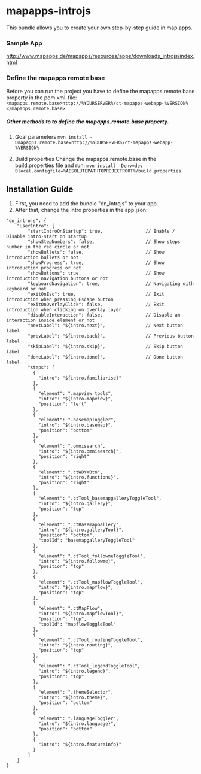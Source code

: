 # mapapps-introjs

This bundle allows you to create your own step-by-step guide in map.apps.

### Sample App ###
http://www.mapapps.de/mapapps/resources/apps/downloads_introjs/index.html

### Define the mapapps remote base
Before you can run the project you have to define the mapapps.remote.base property in the pom.xml-file:
`<mapapps.remote.base>http://%YOURSERVER%/ct-mapapps-webapp-%VERSION%</mapapps.remote.base>`

##### Other methods to to define the mapapps.remote.base property.
1. Goal parameters
`mvn install -Dmapapps.remote.base=http://%YOURSERVER%/ct-mapapps-webapp-%VERSION%`

2. Build properties
Change the mapapps.remote.base in the build.properties file and run:
`mvn install -Denv=dev -Dlocal.configfile=%ABSOLUTEPATHTOPROJECTROOT%/build.properties`

Installation Guide
------------------

1. First, you need to add the bundle "dn_introjs" to your app.
2. After that, change the intro properties in the app.json:

```
"dn_introjs": {
    "UserIntro": {
        "startIntroOnStartup": true,                // Enable / Disable intro-start on startup
        "showStepNumbers": false,                   // Show steps number in the red circle or not
        "showBullets": false,                       // Show introduction bullets or not
        "showProgress": true,                       // Show introduction progress or not
        "showButtons": true,                        // Show introduction navigation buttons or not
        "keyboardNavigation": true,                 // Navigating with keyboard or not
        "exitOnEsc": true,                          // Exit introduction when pressing Escape button
        "exitOnOverlayClick": false,                // Exit introduction when clicking on overlay layer
        "disableInteraction": false,                // Disable an interaction inside element or not
        "nextLabel": "${intro.next}",               // Next button label
        "prevLabel": "${intro.back}",               // Previous button label
        "skipLabel": "${intro.skip}",               // Skip button label
        "doneLabel": "${intro.done}",               // Done button label
        "steps": [
          {
            "intro": "${intro.familiarise}"
          },
          {
            "element": ".mapview_tools",
            "intro": "${intro.mapview}",
            "position": "left"
          },
          {
            "element": ".basemapToggler",
            "intro": "${intro.basemap}",
            "position": "bottom"
          },
          {
            "element": ".omnisearch",
            "intro": "${intro.omnisearch}",
            "position": "right"
          },
          {
            "element": ".ctWDYWBtn",
            "intro": "${intro.functions}",
            "position": "right"
          },
          {
            "element": ".ctTool_basemapgalleryToggleTool",
            "intro": "${intro.gallery}",
            "position": "top"
          },
          {
            "element": ".ctBasemapGallery",
            "intro": "${intro.galleryTool}",
            "position": "bottom",
            "toolId": "basemapgalleryToggleTool"
          },
          {
            "element": ".ctTool_followmeToggleTool",
            "intro": "${intro.followme}",
            "position": "top"
          },
          {
            "element": ".ctTool_mapflowToggleTool",
            "intro": "${intro.mapflow}",
            "position": "top"
          },
          {
            "element": ".ctMapFlow",
            "intro": "${intro.mapflowTool}",
            "position": "top",
            "toolId": "mapflowToggleTool"
          },
          {
            "element": ".ctTool_routingToggleTool",
            "intro": "${intro.routing}",
            "position": "top"
          },
          {
            "element": ".ctTool_legendToggleTool",
            "intro": "${intro.legend}",
            "position": "top"
          },
          {
            "element": ".themeSelector",
            "intro": "${intro.theme}",
            "position": "bottom"
          },
          {
            "element": ".languageToggler",
            "intro": "${intro.language}",
            "position": "bottom"
          },
          {
            "intro": "${intro.featureinfo}"
          }
        ]
    }
}
```
